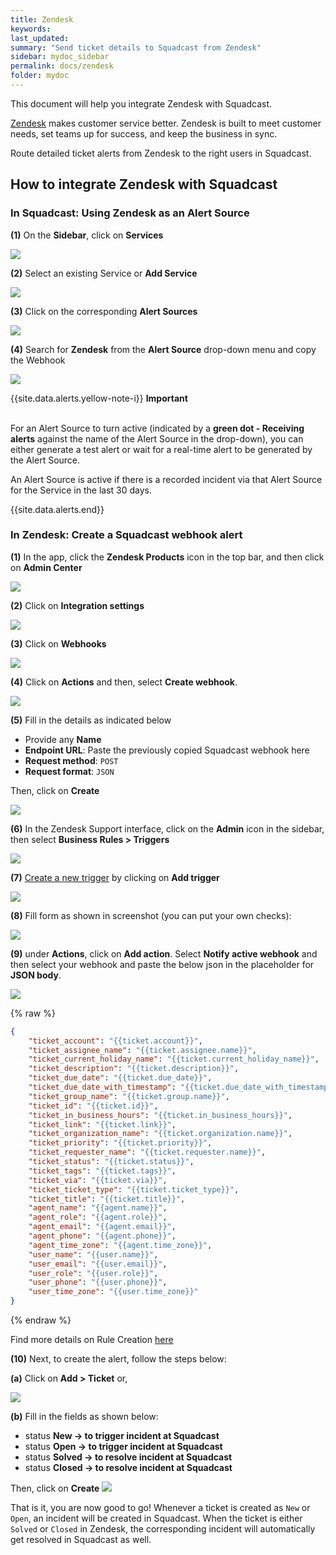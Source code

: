 ```yaml
---
title: Zendesk
keywords: 
last_updated: 
summary: "Send ticket details to Squadcast from Zendesk"
sidebar: mydoc_sidebar
permalink: docs/zendesk
folder: mydoc
---
```


This document will help you integrate Zendesk with Squadcast.

[Zendesk](https://www.zendesk.com/) makes customer service better. Zendesk is built to meet customer needs, set teams up for success, and keep the business in sync.

Route detailed ticket alerts from Zendesk to the right users in Squadcast.

## How to integrate Zendesk with Squadcast

### In Squadcast: Using Zendesk as an Alert Source

**(1)** On the **Sidebar**, click on **Services**

![](images/integration_1-1.png)

**(2)** Select an existing Service or **Add Service** 

![](images/integration_1-2.png)

**(3)** Click on the corresponding **Alert Sources**

![](images/integration_1.png)

**(4)** Search for **Zendesk** from the **Alert Source** drop-down menu and copy the Webhook

![](images/zendesk_1.png)

{{site.data.alerts.yellow-note-i}}
<b>Important</b><br/><br/>
<p>For an Alert Source to turn active (indicated by a <b>green dot - Receiving alerts</b> against the name of the Alert Source in the drop-down), you can either generate a test alert or wait for a real-time alert to be generated by the Alert Source.</p>
<p>An Alert Source is active if there is a recorded incident via that Alert Source for the Service in the last 30 days.</p>
{{site.data.alerts.end}}

### In Zendesk: Create a Squadcast webhook alert

**(1)** In the app, click the **Zendesk Products** icon in the top bar, and then click on **Admin Center**

![](images/zendesk_2.png)

**(2)** Click on **Integration settings**

![](images/zendesk_3.png)

**(3)** Click on **Webhooks**

![](images/zendesk_4.png)

**(4)** Click on **Actions** and then, select **Create webhook**.

![](images/zendesk_5.png)

**(5)** Fill in the details as indicated below

- Provide any **Name**
- **Endpoint URL**: Paste the previously copied Squadcast webhook here
- **Request method**: `POST`
- **Request format**: `JSON`

Then, click on **Create**

![](images/zendesk_6.png)

**(6)** In the Zendesk Support interface, click on the **Admin** icon in the sidebar, then select **Business Rules > Triggers**

![](images/zendesk_7.png)

**(7)** [Create a new trigger](https://support.zendesk.com/hc/en-us/articles/203662106) by clicking on **Add trigger**

![](images/zendesk_8.png)

**(8)** Fill form as shown in screenshot (you can put your own checks):

![](images/zendesk_9.png)


**(9)** under **Actions**, click on **Add action**. Select **Notify active webhook** and then select your webhook and paste the below json in the placeholder for **JSON body**.

![](images/zendesk_10.png)

{% raw %}
```json
{
    "ticket_account": "{{ticket.account}}",
    "ticket_assignee_name": "{{ticket.assignee.name}}",
    "ticket_current_holiday_name": "{{ticket.current_holiday_name}}",
    "ticket_description": "{{ticket.description}}",
    "ticket_due_date": "{{ticket.due_date}}",
    "ticket_due_date_with_timestamp": "{{ticket.due_date_with_timestamp}}",
    "ticket_group_name": "{{ticket.group.name}}",
    "ticket_id": "{{ticket.id}}",
    "ticket_in_business_hours": "{{ticket.in_business_hours}}",
    "ticket_link": "{{ticket.link}}",
    "ticket_organization_name": "{{ticket.organization.name}}",
    "ticket_priority": "{{ticket.priority}}",
    "ticket_requester_name": "{{ticket.requester.name}}",
    "ticket_status": "{{ticket.status}}",
    "ticket_tags": "{{ticket.tags}}",
    "ticket_via": "{{ticket.via}}",
    "ticket_ticket_type": "{{ticket.ticket_type}}",
    "ticket_title": "{{ticket.title}}",
    "agent_name": "{{agent.name}}",
    "agent_role": "{{agent.role}}",
    "agent_email": "{{agent.email}}",
    "agent_phone": "{{agent.phone}}",
    "agent_time_zone": "{{agent.time_zone}}",
    "user_name": "{{user.name}}",
    "user_email": "{{user.email}}",
    "user_role": "{{user.role}}",
    "user_phone": "{{user.phone}}",
    "user_time_zone": "{{user.time_zone}}"
}
```
{% endraw %}

Find more details on Rule Creation [here](https://support.zendesk.com/hc/en-us/articles/1260803996569-Creating-a-webhook)

**(10)** Next, to create the alert, follow the steps below: 

**(a)** Click on **Add > Ticket** or,

![](images/zendesk_11.png)

**(b)** Fill in the fields as shown below:

- status **New -> to trigger incident at Squadcast**
- status **Open -> to trigger incident at Squadcast**
- status **Solved -> to resolve incident at Squadcast**
- status **Closed -> to resolve incident at Squadcast**

Then, click on **Create**
![](images/zendesk_12.png)

That is it, you are now good to go! Whenever a ticket is created as `New` or `Open`, an incident will be created in Squadcast. When the ticket is either `Solved` or `Closed` in Zendesk, the corresponding incident will automatically get resolved in Squadcast as well.
